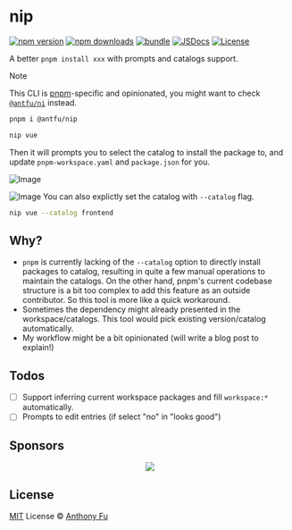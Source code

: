 # nip

[![npm version][npm-version-src]][npm-version-href]
[![npm downloads][npm-downloads-src]][npm-downloads-href]
[![bundle][bundle-src]][bundle-href]
[![JSDocs][jsdocs-src]][jsdocs-href]
[![License][license-src]][license-href]

A better `pnpm install xxx` with prompts and catalogs support.

> [!NOTE]
> This CLI is [pnpm](https://pnpm.io/)-specific and opinionated, you might want to check [`@antfu/ni`](https://github.com/antfu-collective/ni) instead.

```bash
pnpm i @antfu/nip
```

```bash
nip vue
```

Then it will prompts you to select the catalog to install the package to, and update `pnpm-workspace.yaml` and `package.json` for you.

![Image](https://github.com/user-attachments/assets/a300868e-95fd-4f93-984b-0ed638b90485)

![Image](https://github.com/user-attachments/assets/45d1b47b-8c3e-4bd2-912d-e4fdfbf886af)
You can also explictly set the catalog with `--catalog` flag.

```bash
nip vue --catalog frontend
```

## Why?

- `pnpm` is currently lacking of the `--catalog` option to directly install packages to catalog, resulting in quite a few manual operations to maintain the catalogs. On the other hand, pnpm's current codebase structure is a bit too complex to add this feature as an outside contributor. So this tool is more like a quick workaround.
- Sometimes the dependency might already presented in the workspace/catalogs. This tool would pick existing version/catalog automatically.
- My workflow might be a bit opinionated (will write a blog post to explain!)

## Todos

- [ ] Support inferring current workspace packages and fill `workspace:*` automatically.
- [ ] Prompts to edit entries (if select "no" in "looks good")

## Sponsors

<p align="center">
  <a href="https://cdn.jsdelivr.net/gh/antfu/static/sponsors.svg">
    <img src='https://cdn.jsdelivr.net/gh/antfu/static/sponsors.svg'/>
  </a>
</p>

## License

[MIT](./LICENSE) License © [Anthony Fu](https://github.com/antfu)

<!-- Badges -->

[npm-version-src]: https://img.shields.io/npm/v/nip?style=flat&colorA=080f12&colorB=1fa669
[npm-version-href]: https://npmjs.com/package/nip
[npm-downloads-src]: https://img.shields.io/npm/dm/nip?style=flat&colorA=080f12&colorB=1fa669
[npm-downloads-href]: https://npmjs.com/package/nip
[bundle-src]: https://img.shields.io/bundlephobia/minzip/nip?style=flat&colorA=080f12&colorB=1fa669&label=minzip
[bundle-href]: https://bundlephobia.com/result?p=nip
[license-src]: https://img.shields.io/github/license/antfu/nip.svg?style=flat&colorA=080f12&colorB=1fa669
[license-href]: https://github.com/antfu/nip/blob/main/LICENSE
[jsdocs-src]: https://img.shields.io/badge/jsdocs-reference-080f12?style=flat&colorA=080f12&colorB=1fa669
[jsdocs-href]: https://www.jsdocs.io/package/nip
